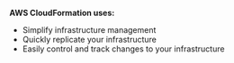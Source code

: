 **AWS CloudFormation uses:**
- Simplify infrastructure management
- Quickly replicate your infrastructure
- Easily control and track changes to your infrastructure
